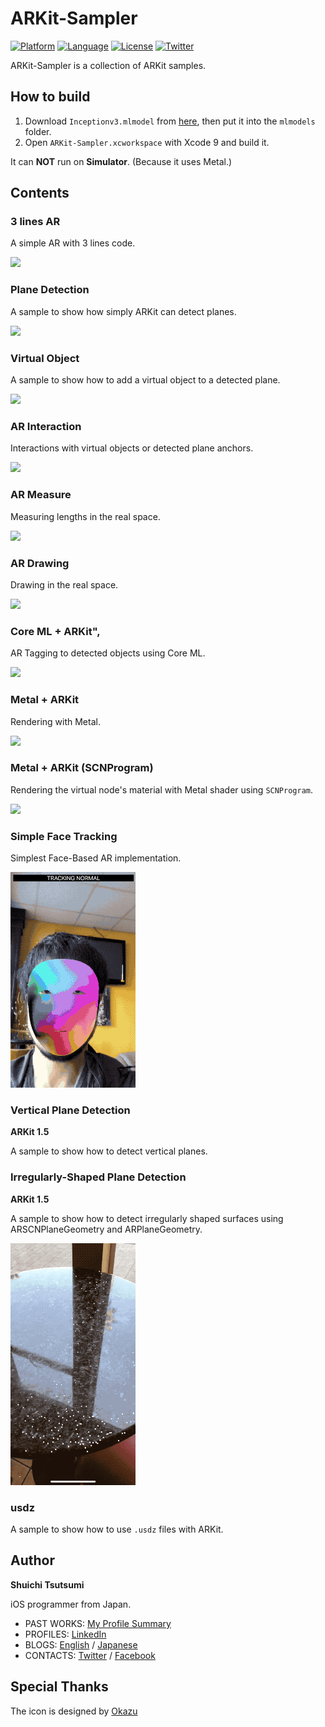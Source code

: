 # ARKit-Sampler

[![Platform](http://img.shields.io/badge/platform-ios-blue.svg?style=flat
)](https://developer.apple.com/iphone/index.action)
[![Language](http://img.shields.io/badge/language-swift-brightgreen.svg?style=flat
)](https://developer.apple.com/swift)
[![License](http://img.shields.io/badge/license-MIT-lightgrey.svg?style=flat
)](http://mit-license.org)
[![Twitter](https://img.shields.io/badge/twitter-@shu223-blue.svg?style=flat)](http://twitter.com/shu223)

ARKit-Sampler is a collection of ARKit samples.


## How to build

1. Download `Inceptionv3.mlmodel` from [here](https://developer.apple.com/machine-learning/
), then put it into the `mlmodels` folder.
2. Open `ARKit-Sampler.xcworkspace` with Xcode 9 and build it.

It can **NOT** run on **Simulator**. (Because it uses Metal.)


## Contents


### 3 lines AR

A simple AR with 3 lines code.

<img src="README_resources/firstar.png" width="200">


### Plane Detection

A sample to show how simply ARKit can detect planes.

<img src="README_resources/plane.png" width="200">


### Virtual Object

A sample to show how to add a virtual object to a detected plane.

<img src="README_resources/virtual.png" width="200">


### AR Interaction

Interactions with virtual objects or detected plane anchors.

![](README_resources/interaction2.gif)

### AR Measure

Measuring lengths in the real space.

<img src="README_resources/measure.png" width="200">


### AR Drawing

Drawing in the real space.

<img src="README_resources/ardrawing.png" width="200">


### Core ML + ARKit",

AR Tagging to detected objects using Core ML.

<img src="README_resources/coreml.png" width="200">


### Metal + ARKit

Rendering with Metal.

![](README_resources/arkitmetal.gif)


### Metal + ARKit (SCNProgram)

Rendering the virtual node's material with Metal shader using `SCNProgram`.

<img src="README_resources/arscnprogram.png" width="200">


### Simple Face Tracking

Simplest Face-Based AR implementation.

![](README_resources/face.gif)

### Vertical Plane Detection

**ARKit 1.5**

A sample to show how to detect vertical planes.


### Irregularly-Shaped Plane Detection

**ARKit 1.5**

A sample to show how to detect irregularly shaped surfaces using ARSCNPlaneGeometry and ARPlaneGeometry.

![](README_resources/irregular.gif)

### usdz

A sample to show how to use `.usdz` files with ARKit.


## Author

**Shuichi Tsutsumi**

iOS programmer from Japan.

- PAST WORKS:  [My Profile Summary](https://medium.com/@shu223/my-profile-summary-f14bfc1e7099#.vdh0i7clr)
- PROFILES: [LinkedIn](https://www.linkedin.com/in/shuichi-tsutsumi-525b755b/)
- BLOGS: [English](https://medium.com/@shu223/) / [Japanese](http://d.hatena.ne.jp/shu223/)
- CONTACTS: [Twitter](https://twitter.com/shu223) / [Facebook](https://www.facebook.com/shuichi.tsutsumi)


## Special Thanks

The icon is designed by [Okazu](https://www.facebook.com/pashimo)

